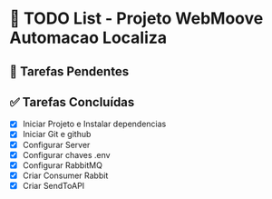 # 📌 TODO List - Projeto WebMoove Automacao Localiza

## 🔨 Tarefas Pendentes


## ✅ Tarefas Concluídas
- [x] Iniciar Projeto e Instalar dependencias
- [x] Iniciar Git e github
- [x] Configurar Server
- [x] Configurar chaves .env
- [x] Configurar RabbitMQ
- [x] Criar Consumer Rabbit
- [x] Criar SendToAPI
